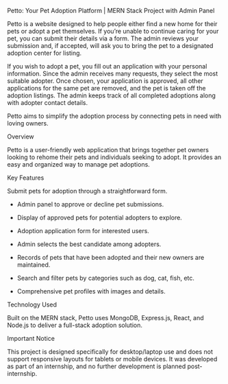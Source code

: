 
Petto: Your Pet Adoption Platform | MERN Stack Project with Admin Panel

Petto is a website designed to help people either find a new home for their pets or adopt a pet themselves. If you’re unable to continue caring for your pet, you can submit their details via a form. The admin reviews your submission and, if accepted, will ask you to bring the pet to a designated adoption center for listing.

If you wish to adopt a pet, you fill out an application with your personal information. Since the admin receives many requests, they select the most suitable adopter. Once chosen, your application is approved, all other applications for the same pet are removed, and the pet is taken off the adoption listings. The admin keeps track of all completed adoptions along with adopter contact details.

Petto aims to simplify the adoption process by connecting pets in need with loving owners.

Overview

Petto is a user-friendly web application that brings together pet owners looking to rehome their pets and individuals seeking to adopt. It provides an easy and organized way to manage pet adoptions.

Key Features

Submit pets for adoption through a straightforward form.

* Admin panel to approve or decline pet submissions.

* Display of approved pets for potential adopters to explore.

* Adoption application form for interested users.

* Admin selects the best candidate among adopters.

* Records of pets that have been adopted and their new owners are maintained.

* Search and filter pets by categories such as dog, cat, fish, etc.

* Comprehensive pet profiles with images and details.

Technology Used

Built on the MERN stack, Petto uses MongoDB, Express.js, React, and Node.js to deliver a full-stack adoption solution.

Important Notice

This project is designed specifically for desktop/laptop use and does not support responsive layouts for tablets or mobile devices. It was developed as part of an internship, and no further development is planned post-internship.
